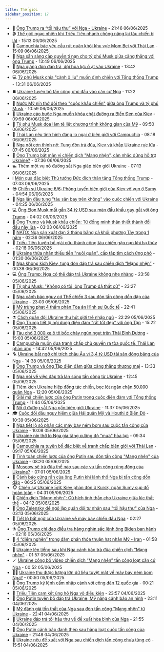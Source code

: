 ```yaml
---
title: Thế giới
sidebar_position: 17
---
```


<!-- dantri-the-gioi:START -->
- 🌋 [Ông Trump ra “tối hậu thư” với Nga - Ukraine](https://dantri.com.vn/the-gioi/ong-trump-ra-toi-hau-thu-voi-nga-ukraine-20250607000044206.htm) - 21:46 06/06/2025
- 🎬 [Thế giới ngạc nhiên khi Triều Tiên nhanh chóng nâng lại tàu chiến bị lật](https://dantri.com.vn/the-gioi/the-gioi-ngac-nhien-khi-trieu-tien-nhanh-chong-nang-lai-tau-chien-bi-lat-20250606215207756.htm) - 15:13 06/06/2025
- 🧰 [Campuchia bác yêu cầu rút quân khỏi khu vực Mom Bei với Thái Lan](https://dantri.com.vn/the-gioi/campuchia-bac-yeu-cau-rut-quan-khoi-khu-vuc-mom-bei-voi-thai-lan-20250606202815528.htm) - 15:09 06/06/2025
- 🌋 [Nga sẵn sàng cấp quyền tị nạn cho tỷ phú Musk giữa căng thẳng với ông Trump](https://dantri.com.vn/the-gioi/nga-san-sang-cap-quyen-ti-nan-cho-ty-phu-musk-giua-cang-thang-voi-ong-trump-20250606061938355.htm) - 13:49 06/06/2025
- 🗽 [Nga giáng đòn đáp trả, dội hỏa lực ồ ạt vào Ukraine](https://dantri.com.vn/the-gioi/nga-giang-don-dap-tra-doi-hoa-luc-o-at-vao-ukraine-20250606202311033.htm) - 13:42 06/06/2025
- 💻 [Tỷ phú Musk chìa &quot;cành ô liu&quot; muốn đình chiến với Tổng thống Trump](https://dantri.com.vn/the-gioi/ty-phu-musk-chia-canh-o-liu-muon-dinh-chien-voi-tong-thong-trump-20250606174111610.htm) - 13:31 06/06/2025
- ⛽️ [Ukraine tuyên bố tấn công phủ đầu vào căn cứ Nga](https://dantri.com.vn/the-gioi/ukraine-tuyen-bo-tan-cong-phu-dau-vao-can-cu-nga-20250606171959709.htm) - 11:22 06/06/2025
- 🤩 [Nước Mỹ nín thở dõi theo &quot;cuộc khẩu chiến&quot; giữa ông Trump và tỷ phú Musk](https://dantri.com.vn/the-gioi/nuoc-my-nin-tho-doi-theo-cuoc-khau-chien-giua-ong-trump-va-ty-phu-musk-20250606161632512.htm) - 10:59 06/06/2025
- 🧐 [Ukraine cáo buộc Nga muốn khóa chặt đường ra Biển Đen của Kiev](https://dantri.com.vn/the-gioi/ukraine-cao-buoc-nga-muon-khoa-chat-duong-ra-bien-den-cua-kiev-20250606164412394.htm) - 09:59 06/06/2025
- 🎊 [Tỷ phú Musk dọa làm tê liệt chương trình không gian của Mỹ](https://dantri.com.vn/the-gioi/ty-phu-musk-doa-lam-te-liet-chuong-trinh-khong-gian-cua-my-20250606161220782.htm) - 09:50 06/06/2025
- 📝 [Thái Lan nêu tình hình đáng lo ngại ở biên giới với Campuchia](https://dantri.com.vn/the-gioi/thai-lan-neu-tinh-hinh-dang-lo-ngai-o-bien-gioi-voi-campuchia-20250606151449524.htm) - 08:18 06/06/2025
- 🤡 [Nga nổi cơn thịnh nộ: Tung đòn trả đũa, Kiev và khắp Ukraine rực lửa](https://dantri.com.vn/the-gioi/nga-noi-con-thinh-no-tung-don-tra-dua-kiev-va-khap-ukraine-ruc-lua-20250606144512879.htm) - 07:45 06/06/2025
- 🥷 [Ông Trump bất mãn vì chiến dịch &quot;Mạng nhện&quot;, cân nhắc dừng hỗ trợ Ukraine?](https://dantri.com.vn/the-gioi/ong-trump-bat-man-vi-chien-dich-mang-nhen-can-nhac-dung-ho-tro-ukraine-20250606141058691.htm) - 07:36 06/06/2025
- 🏊 [Thêm một vụ nổ đường sắt Nga giáp biên giới Ukraine](https://dantri.com.vn/the-gioi/them-mot-vu-no-duong-sat-nga-giap-bien-gioi-ukraine-20250606140402296.htm) - 07:13 06/06/2025
- 🕯 [Món quà đặc biệt Thủ tướng Đức đích thân tặng Tổng thống Trump](https://dantri.com.vn/the-gioi/mon-qua-dac-biet-thu-tuong-duc-dich-than-tang-tong-thong-trump-20250606135054933.htm) - 07:03 06/06/2025
- 😎 [Chiến sự Ukraine 6/6: Phòng tuyến biên giới của Kiev vỡ vụn ở Sumy](https://dantri.com.vn/the-gioi/chien-su-ukraine-66-phong-tuyen-bien-gioi-cua-kiev-vo-vun-o-sumy-20250606115350766.htm) - 04:54 06/06/2025
- 🌈 [Nga lần đầu tung &quot;tàu sân bay trên không&quot; vào cuộc chiến với Ukraine](https://dantri.com.vn/the-gioi/nga-lan-dau-tung-tau-san-bay-tren-khong-vao-cuoc-chien-voi-ukraine-20250606110416292.htm) - 04:25 06/06/2025
- 💻 [Ông Elon Musk mất gần 34 tỷ USD sau màn đấu khẩu gay gắt với ông Trump](https://dantri.com.vn/the-gioi/ong-elon-musk-mat-gan-34-ty-usd-sau-man-dau-khau-gay-gat-voi-ong-trump-20250606104416780.htm) - 04:02 06/06/2025
- 🤖 [Ông Trump và Musk khẩu chiến: Từ đồng minh thân thiết thành đối đầu nảy lửa](https://dantri.com.vn/the-gioi/ong-trump-va-musk-khau-chien-tu-dong-minh-than-thiet-thanh-doi-dau-nay-lua-20250606095054244.htm) - 03:03 06/06/2025
- 🦏 [NATO: Nga sản xuất đạn 3 tháng bằng cả khối phương Tây trong 1 năm](https://dantri.com.vn/the-gioi/nato-nga-san-xuat-dan-3-thang-bang-ca-khoi-phuong-tay-trong-1-nam-20250606092618849.htm) - 02:36 06/06/2025
- 🌁 [Triều Tiên tuyên bố giải cứu thành công tàu chiến gặp nạn khi hạ thủy](https://dantri.com.vn/the-gioi/trieu-tien-tuyen-bo-giai-cuu-thanh-cong-tau-chien-gap-nan-khi-ha-thuy-20250606090721855.htm) - 02:18 06/06/2025
- 🐘 [Ukraine thừa nhận thiếu tiền &quot;nuôi quân&quot;, cấp tập tìm cách ứng phó](https://dantri.com.vn/the-gioi/ukraine-thua-nhan-thieu-tien-nuoi-quan-cap-tap-tim-cach-ung-pho-20250606080006045.htm) - 01:30 06/06/2025
- 🥷 [Nga không kích Kiev, tung đòn đáp trả sau chiến dịch “Mạng nhện”](https://dantri.com.vn/the-gioi/nga-khong-kich-kiev-tung-don-dap-tra-sau-chien-dich-mang-nhen-20250606072533513.htm) - 00:36 06/06/2025
- 💻 [Ông Trump: Nga có thể đáp trả Ukraine không nhẹ nhàng](https://dantri.com.vn/the-gioi/ong-trump-nga-co-the-dap-tra-ukraine-khong-nhe-nhang-20250606065219180.htm) - 23:58 05/06/2025
- 🎡 [Tỷ phú Musk: &quot;Không có tôi, ông Trump đã thất cử&quot;](https://dantri.com.vn/the-gioi/ty-phu-musk-khong-co-toi-ong-trump-da-that-cu-20250606061800152.htm) - 23:27 05/06/2025
- 🧰 [Nga cảnh báo nguy cơ Thế chiến 3 sau đòn tấn công dồn dập của Ukraine](https://dantri.com.vn/the-gioi/nga-canh-bao-nguy-co-the-chien-3-sau-don-tan-cong-don-dap-cua-ukraine-20250606060027922.htm) - 23:03 05/06/2025
- 🥸 [Mỹ trừng phạt 4 thẩm phán Tòa án Hình sự Quốc tế](https://dantri.com.vn/the-gioi/my-trung-phat-4-tham-phan-toa-an-hinh-su-quoc-te-20250606052929028.htm) - 22:41 05/06/2025
- ⚗️ [Cách quân đội Ukraine thu hút giới trẻ nhập ngũ](https://dantri.com.vn/the-gioi/cach-quan-doi-ukraine-thu-hut-gioi-tre-nhap-ngu-20250605231552062.htm) - 22:29 05/06/2025
- 🌮 [Ông Trump tiết lộ nội dung điện đàm &quot;rất tốt đẹp&quot; với ông Tập](https://dantri.com.vn/the-gioi/ong-trump-tiet-lo-noi-dung-dien-dam-rat-tot-dep-voi-ong-tap-20250605221308709.htm) - 15:22 05/06/2025
- 🎃 [Tàu chở 3.000 xe ô tô bốc cháy ngùn ngụt trên Thái Bình Dương](https://dantri.com.vn/the-gioi/tau-cho-3000-xe-o-to-boc-chay-ngun-ngut-tren-thai-binh-duong-20250605215222466.htm) - 15:03 05/06/2025
- 💫 [Campuchia muốn đưa tranh chấp chủ quyền ra tòa quốc tế, Thái Lan phản ứng](https://dantri.com.vn/the-gioi/campuchia-muon-dua-tranh-chap-chu-quyen-ra-toa-quoc-te-thai-lan-phan-ung-20250605212219476.htm) - 14:42 05/06/2025
- 🪜 [Ukraine bất ngờ chỉ trích châu Âu vì 3,4 tỷ USD tài sản đóng băng của Nga](https://dantri.com.vn/the-gioi/ukraine-bat-ngo-chi-trich-chau-au-vi-34-ty-usd-tai-san-dong-bang-cua-nga-20250605211018407.htm) - 14:38 05/06/2025
- 🌋 [Ông Trump và ông Tập điện đàm giữa căng thẳng thương mại](https://dantri.com.vn/the-gioi/ong-trump-va-ong-tap-dien-dam-giua-cang-thang-thuong-mai-20250605201833432.htm) - 13:33 05/06/2025
- 🦏 [Nga nói về việc đáp trả làn sóng tấn công từ Ukraine](https://dantri.com.vn/the-gioi/nga-noi-ve-viec-dap-tra-lan-song-tan-cong-tu-ukraine-20250605194129737.htm) - 12:45 05/06/2025
- 👀 [Tiêm kích Ukraine hiệp đồng tác chiến, bọc lót ngăn chặn 50.000 quân Nga](https://dantri.com.vn/the-gioi/tiem-kich-ukraine-hiep-dong-tac-chien-boc-lot-ngan-chan-50000-quan-nga-20250605181155705.htm) - 12:20 05/06/2025
- 🧰 [Giải mã chiến lược của ông Putin trong cuộc điện đàm với Tổng thống Trump](https://dantri.com.vn/the-gioi/giai-ma-chien-luoc-cua-ong-putin-trong-cuoc-dien-dam-voi-tong-thong-trump-20250605171240464.htm) - 11:44 05/06/2025
- 🚀 [Nổ ở đường sắt Nga gần biên giới Ukraine](https://dantri.com.vn/the-gioi/no-o-duong-sat-nga-gan-bien-gioi-ukraine-20250605182521840.htm) - 11:37 05/06/2025
- 🎓 [Cuộc đối đầu nguy hiểm giữa Hải quân Mỹ và Houthi ở Biển Đỏ](https://dantri.com.vn/the-gioi/cuoc-doi-dau-nguy-hiem-giua-hai-quan-my-va-houthi-o-bien-do-20250605100521241.htm) - 10:39 05/06/2025
- 🥸 [Nga tiết lộ số phận các máy bay ném bom sau cuộc tấn công của Ukraine](https://dantri.com.vn/the-gioi/nga-tiet-lo-so-phan-cac-may-bay-nem-bom-sau-cuoc-tan-cong-cua-ukraine-20250605165600461.htm) - 10:08 05/06/2025
- 🦅 [Ukraine nín thở lo Nga gia tăng cường độ &quot;mưa&quot; hỏa lực](https://dantri.com.vn/the-gioi/ukraine-nin-tho-lo-nga-gia-tang-cuong-do-mua-hoa-luc-20250605162556499.htm) - 09:34 05/06/2025
- 🤭 [Campuchia ra tuyên bố đặc biệt về tranh chấp biên giới với Thái Lan](https://dantri.com.vn/the-gioi/campuchia-ra-tuyen-bo-dac-biet-ve-tranh-chap-bien-gioi-voi-thai-lan-20250605153936021.htm) - 09:17 05/06/2025
- 🤖 [Tính toán chiến lược của ông Putin sau đòn tấn công &quot;Mạng nhện&quot; của Ukraine](https://dantri.com.vn/the-gioi/tinh-toan-chien-luoc-cua-ong-putin-sau-don-tan-cong-mang-nhen-cua-ukraine-20250605144521909.htm) - 08:20 05/06/2025
- 🐲 [Moscow sẽ trả đũa thế nào sau các vụ tấn công rúng động của Ukraine?](https://dantri.com.vn/the-gioi/moscow-se-tra-dua-the-nao-sau-cac-vu-tan-cong-rung-dong-cua-ukraine-20250605123112024.htm) - 07:01 05/06/2025
- 🫣 [Cảnh báo cứng rắn của ông Putin khi lãnh thổ Nga bị tấn công dồn dập](https://dantri.com.vn/the-gioi/canh-bao-cung-ran-cua-ong-putin-khi-lanh-tho-nga-bi-tan-cong-don-dap-20250605120639635.htm) - 06:25 05/06/2025
- 🐵 [Chiến sự Ukraine 5/6: Kiev phản đòn ở Kursk, ngăn Sumy sụp đổ hoàn toàn](https://dantri.com.vn/the-gioi/chien-su-ukraine-56-kiev-phan-don-o-kursk-ngan-sumy-sup-do-hoan-toan-20250605112548993.htm) - 04:31 05/06/2025
- 🫶 [Chiến dịch &quot;Mạng nhện&quot;: Cú hích tinh thần cho Ukraine giữa lúc thất thế](https://dantri.com.vn/the-gioi/chien-dich-mang-nhen-cu-hich-tinh-than-cho-ukraine-giua-luc-that-the-20250605110152300.htm) - 04:12 05/06/2025
- 💃 [Ông Zelensky để ngỏ lập quân đội tư nhân sau &quot;tối hậu thư&quot; của Nga](https://dantri.com.vn/the-gioi/ong-zelensky-de-ngo-lap-quan-doi-tu-nhan-sau-toi-hau-thu-cua-nga-20250605100657730.htm) - 03:13 05/06/2025
- 💫 [Tiết lộ bất ngờ của Ukraine về máy bay chiến đấu Nga](https://dantri.com.vn/the-gioi/tiet-lo-bat-ngo-cua-ukraine-ve-may-bay-chien-dau-nga-20250604195254195.htm) - 02:27 05/06/2025
- ⚗️ [Ông Trump chỉ đạo điều tra hàng nghìn sắc lệnh ông Biden ban hành](https://dantri.com.vn/the-gioi/ong-trump-chi-dao-dieu-tra-hang-nghin-sac-lenh-ong-biden-ban-hanh-20250605090458517.htm) - 02:16 05/06/2025
- 🥷 [4 “điểm nghẽn” trong đàm phán thỏa thuận hạt nhân Mỹ - Iran](https://dantri.com.vn/the-gioi/4-diem-nghen-trong-dam-phan-thoa-thuan-hat-nhan-my-iran-20250604222349903.htm) - 01:58 05/06/2025
- 🥸 [Ukraine lên tiếng sau khi Nga cảnh báo trả đũa chiến dịch &quot;Mạng nhện&quot;](https://dantri.com.vn/the-gioi/ukraine-len-tieng-sau-khi-nga-canh-bao-tra-dua-chien-dich-mang-nhen-20250605084631976.htm) - 01:57 05/06/2025
- 🪄 [Ukraine công bố video chiến dịch “Mạng nhện” tấn công loạt căn cứ Nga](https://dantri.com.vn/the-gioi/ukraine-cong-bo-video-chien-dich-mang-nhen-tan-cong-loat-can-cu-nga-20250605035931473.htm) - 00:52 05/06/2025
- 🧑‍💻 [Ukraine thu được lượng lớn dữ liệu tuyệt mật về máy bay ném bom Nga?](https://dantri.com.vn/the-gioi/ukraine-thu-duoc-luong-lon-du-lieu-tuyet-mat-ve-may-bay-nem-bom-nga-20250605074122865.htm) - 00:50 05/06/2025
- 🤭 [Ông Trump ký lệnh cấm nhập cảnh với công dân 12 quốc gia](https://dantri.com.vn/the-gioi/ong-trump-ky-lenh-cam-nhap-canh-voi-cong-dan-12-quoc-gia-20250605071514020.htm) - 00:21 05/06/2025
- 🗽 [Triều Tiên cam kết ủng hộ Nga vô điều kiện](https://dantri.com.vn/the-gioi/trieu-tien-cam-ket-ung-ho-nga-vo-dieu-kien-20250605065227888.htm) - 23:57 04/06/2025
- 🤖 [Ông Putin tuyên bố đáp trả Ukraine, Mỹ nâng cảnh báo an ninh](https://dantri.com.vn/the-gioi/ong-putin-tuyen-bo-dap-tra-ukraine-my-nang-canh-bao-an-ninh-20250605060447047.htm) - 23:11 04/06/2025
- 🌈 [Mỹ đánh giá tổn thất của Nga sau đòn tấn công &quot;Mạng nhện&quot; từ Ukraine](https://dantri.com.vn/the-gioi/my-danh-gia-ton-that-cua-nga-sau-don-tan-cong-mang-nhen-tu-ukraine-20250605052736886.htm) - 22:41 04/06/2025
- 🤩 [Ukraine đáp trả tối hậu thư về đề xuất hòa bình của Nga](https://dantri.com.vn/the-gioi/ukraine-dap-tra-toi-hau-thu-ve-de-xuat-hoa-binh-cua-nga-20250605033307467.htm) - 21:55 04/06/2025
- 🤗 [Ông Putin cảnh báo đanh thép sau hàng loạt cuộc tấn công của Ukraine](https://dantri.com.vn/the-gioi/ong-putin-canh-bao-danh-thep-sau-hang-loat-cuoc-tan-cong-cua-ukraine-20250605024815332.htm) - 21:48 04/06/2025
- 🙉 [Ukraine nêu đề xuất với Nga sau chiến dịch tấn công chưa từng có](https://dantri.com.vn/the-gioi/ukraine-neu-de-xuat-voi-nga-sau-chien-dich-tan-cong-chua-tung-co-20250604214002135.htm) - 15:51 04/06/2025<!-- dantri-the-gioi:END -->
